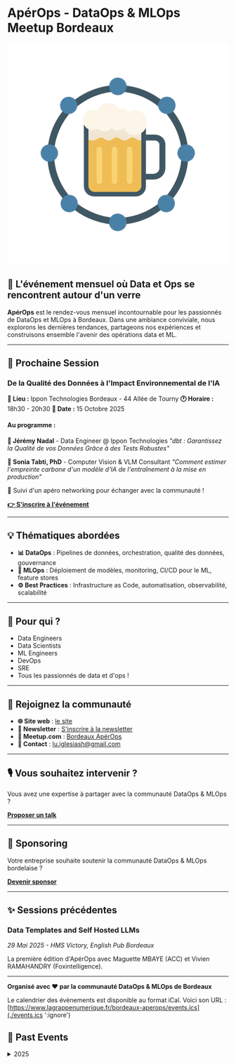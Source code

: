 # ApérOps - DataOps & MLOps Meetup Bordeaux

![ApérOps Logo](./logo.png)

## 🍻 L'événement mensuel où Data et Ops se rencontrent autour d'un verre

**ApérOps** est le rendez-vous mensuel incontournable pour les passionnés de DataOps et MLOps à Bordeaux. Dans une ambiance conviviale, nous explorons les dernières tendances, partageons nos expériences et construisons ensemble l'avenir des opérations data et ML. 

---

## 📅 Prochaine Session

### **De la Qualité des Données à l'Impact Environnemental de l'IA**

**📍 Lieu :** Ippon Technologies Bordeaux - 44 Allée de Tourny
**🕐 Horaire :** 18h30 - 20h30
**📆 Date :** 15 Octobre 2025

#### Au programme :

**🎤 Jérémy Nadal** - Data Engineer @ Ippon Technologies
*"dbt : Garantissez la Qualité de vos Données Grâce à des Tests Robustes"*

**🎤 Sonia Tabti, PhD** - Computer Vision & VLM Consultant
*"Comment estimer l'empreinte carbone d'un modèle d'IA de l'entraînement à la mise en production"*

🍻 Suivi d'un apéro networking pour échanger avec la communauté !

**[👉 S'inscrire à l'événement](https://www.meetup.com/bordeaux-aperops-dataops-mlops/events/311033035)**

---

## 💡 Thématiques abordées

- **📊 DataOps** : Pipelines de données, orchestration, qualité des données, gouvernance
- **🤖 MLOps** : Déploiement de modèles, monitoring, CI/CD pour le ML, feature stores
- **⚙️ Best Practices** : Infrastructure as Code, automatisation, observabilité, scalabilité

---

## 👥 Pour qui ?

- Data Engineers
- Data Scientists
- ML Engineers
- DevOps
- SRE
- Tous les passionnés de data et d'ops !

---

## 🔗 Rejoignez la communauté

- **🌐 Site web** : [le site](https://d1fi6mxjtinyyu.cloudfront.net/)
- **📧 Newsletter** : [S'inscrire à la newsletter](https://8a1efb29.sibforms.com/serve/MUIFAHLrnS0f4T52Dow5oOcIQ3OBYp7c2xUYoVT3erOIffCVGdIi4m366UIkMg2VejuNwK50oGc6bbG0DL7oZfd_FumIv85pqjwDFZnPBTnBUf3NQNSTgrMdBnAnwYQLv_DX2SILfSMZ5Zrz0wmH1ltnAbPHK4LtrAvnLsMbY98LnRzyXCLlVFbhqEitvineyRwg98BOBmowgNqR)
- **👥 Meetup.com** : [Bordeaux ApérOps](https://www.meetup.com/bordeaux-aperops-dataops-mlops)
- **📧 Contact** : lu.iglesiash@gmail.com

---

## 🎙️ Vous souhaitez intervenir ?

Vous avez une expertise à partager avec la communauté DataOps & MLOps ?

**[Proposer un talk](https://8a1efb29.sibforms.com/serve/MUIFAP5OtBpA89lUgN_oXfYfj9Mxhg6UlY1Esb69QfG1IqfQRiB0UzfkIWQ9oPFFMc8_LTu2UvO42JAOEYjNWuwmDKY6tPfQKQoljfSm7VWYnxm3xXsIg_I3Y0MZZtv51J9U8P9bZQDSA6sAi_Rsv_wr4YuhkZjrl-lQV6lZRlyH7mMXlZwfl64pFEAAlGLkmMin5DvlfVONZIsT)**

---

## 💼 Sponsoring

Votre entreprise souhaite soutenir la communauté DataOps & MLOps bordelaise ?

**[Devenir sponsor](https://8a1efb29.sibforms.com/serve/MUIFAH7Bul7-ozCi7jJHYWkqO2vopTnVG_nTwZTie7rRWbBEiAfrBj0GYRCtXlPVV5jWehRa8JDNcaEzNRWeA6aI531RWW7t_q-pXAO5zCbZ5P1kMBCnkB2TkRcoGrcOaNsSuiLCixj6T-4O_ljNBUY3vcezaWX9O6qn-BdPOD7qNYI9tP8CRgRdHobZLP3ma_tMTixmUdADkBWy)**

---

## ✨ Sessions précédentes

### Data Templates and Self Hosted LLMs
*29 Mai 2025 - HMS Victory, English Pub Bordeaux*

La première édition d'ApérOps avec Maguette MBAYE (ACC) et Vivien RAMAHANDRY (Foxintelligence).

---

**Organisé avec ❤️ par la communauté DataOps & MLOps de Bordeaux**


Le calendrier des évènements est disponible au format iCal.
Voici son URL : [https://www.lagrappenumerique.fr/bordeaux-aperops/events.ics](./events.ics ':ignore')

<!-- EVENTS:START -->
## 📆 Past Events

<details>
<summary>2025</summary>

| Date | Event | Location | Link |
|------|--------|----------|------|
| Mercredi 15 octobre 2025 à 18:30 | DataOps & MLOps : de la Qualité des Données à l’Impact Environnemental de l’IA | Ippon Technologies Bordeaux - 44 Allée de Tourny · Bordeaux | https://www.meetup.com/bordeaux-aperops-dataops-mlops/events/311033035/?utm_medium=referral&utm_campaign=share-btn_savedevents_share_modal&utm_source=link&utm_version=v2 |
</details>
<!-- EVENTS:END -->
